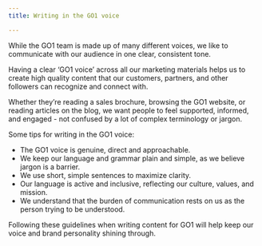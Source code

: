 ```yaml
---
title: Writing in the GO1 voice

---
```


While the GO1 team is made up of many different voices, we like to communicate with our audience in one clear, consistent tone. 

Having a clear ‘GO1 voice’ across all our marketing materials helps us to create high quality content that our customers, partners, and other followers can recognize and connect with. 

Whether they’re reading a sales brochure, browsing the GO1 website, or reading articles on the blog, we want people to feel supported, informed, and engaged - not confused by a lot of complex terminology or jargon. 

Some tips for writing in the GO1 voice:

- The GO1 voice is genuine, direct and approachable.
- We keep our language and grammar plain and simple, as we believe jargon is a barrier.
- We use short, simple sentences to maximize clarity. 
- Our language is active and inclusive, reflecting our culture, values, and mission. 
- We understand that the burden of communication rests on us as the person trying to be understood.

Following these guidelines when writing content for GO1 will help keep our voice and brand personality shining through. 